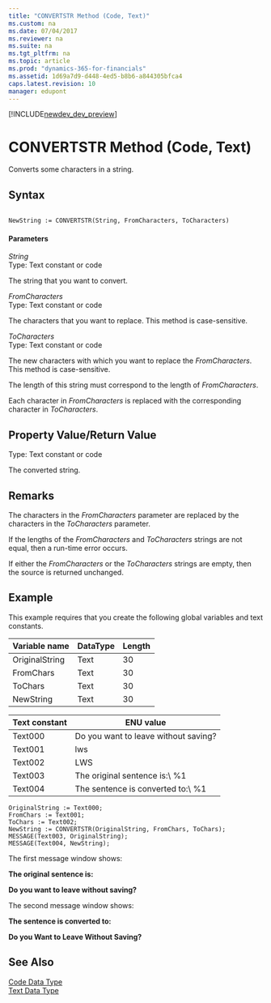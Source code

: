 ```yaml
---
title: "CONVERTSTR Method (Code, Text)"
ms.custom: na
ms.date: 07/04/2017
ms.reviewer: na
ms.suite: na
ms.tgt_pltfrm: na
ms.topic: article
ms.prod: "dynamics-365-for-financials"
ms.assetid: 1d69a7d9-d448-4ed5-b8b6-a844305bfca4
caps.latest.revision: 10
manager: edupont
---
```


[!INCLUDE[newdev_dev_preview](../includes/newdev_dev_preview.md)]

# CONVERTSTR Method (Code, Text)
Converts some characters in a string.  
  
## Syntax  
  
```  
  
NewString := CONVERTSTR(String, FromCharacters, ToCharacters)  
```  
  
#### Parameters  
 *String*  
 Type: Text constant or code  
  
 The string that you want to convert.  
  
 *FromCharacters*  
 Type: Text constant or code  
  
 The characters that you want to replace. This method is case-sensitive.  
  
 *ToCharacters*  
 Type: Text constant or code  
  
 The new characters with which you want to replace the *FromCharacters*. This method is case-sensitive.  
  
 The length of this string must correspond to the length of *FromCharacters*.  
  
 Each character in *FromCharacters* is replaced with the corresponding character in *ToCharacters*.  
  
## Property Value/Return Value  
 Type: Text constant or code  
  
 The converted string.  
  
## Remarks  
 The characters in the *FromCharacters* parameter are replaced by the characters in the *ToCharacters* parameter.  
  
 If the lengths of the *FromCharacters* and *ToCharacters* strings are not equal, then a run-time error occurs.  
  
 If either the *FromCharacters* or the *ToCharacters* strings are empty, then the source is returned unchanged.  
  
## Example  
 This example requires that you create the following global variables and text constants.  
  
|Variable name|DataType|Length|  
|-------------------|--------------|------------|  
|OriginalString|Text|30|  
|FromChars|Text|30|  
|ToChars|Text|30|  
|NewString|Text|30|  
  
|Text constant|ENU value|  
|-------------------|---------------|  
|Text000|Do you want to leave without saving?|  
|Text001|lws|  
|Text002|LWS|  
|Text003|The original sentence is:\\ %1|  
|Text004|The sentence is converted to:\\ %1|  
  
```  
OriginalString := Text000;  
FromChars := Text001;  
ToChars := Text002;   
NewString := CONVERTSTR(OriginalString, FromChars, ToChars);  
MESSAGE(Text003, OriginalString);  
MESSAGE(Text004, NewString);  
```  
  
 The first message window shows:  
  
 **The original sentence is:**  
  
 **Do you want to leave without saving?**  
  
 The second message window shows:  
  
 **The sentence is converted to:**  
  
 **Do you Want to Leave Without Saving?**  
  
## See Also  
 [Code Data Type](../datatypes/devenv-Code-Data-Type.md)   
 [Text Data Type](../datatypes/devenv-Text-Data-Type.md)